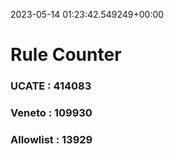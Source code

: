2023-05-14 01:23:42.549249+00:00
# Rule Counter 
 ### UCATE : 414083

 ### Veneto : 109930

 ### Allowlist : 13929